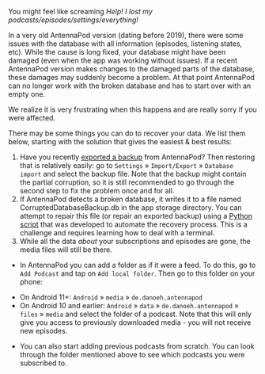 You might feel like screaming *Help! I lost my podcasts/episodes/settings/everything!*

In a very old AntennaPod version (dating before 2019), there were some issues with the database with all information (episodes, listening states, etc). While the cause is long fixed, your database might have been damaged (even when the app was working without issues). If a recent AntennaPod version makes changes to the damaged parts of the database, these damages may suddenly become a problem. At that point AntennaPod can no longer work with the broken database and has to start over with an empty one.

We realize it is very frustrating when this happens and are really sorry if you were affected.

There may be some things you can do to recover your data. We list them below, starting with the solution that gives the easiest & best results:

1. Have you recently [exported a backup](/documentation/general/backup) from AntennaPod? Then restoring that is relatively easily: go to `Settings` » `Import/Export` » `Database import` and select the backup file. Note that the backup might contain the partial corruption, so it is still recommended to go through the second step to fix the problem once and for all.
2. If AntennaPod detects a broken database, it writes it to a file named CorruptedDatabaseBackup.db in the app storage directory. You can attempt to repair this file (or repair an exported backup) using a [Python script](https://github.com/ByteHamster/AntennaPodDbFixer) that was developed to automate the recovery process. This is a challenge and requires learning how to deal with a terminal.
3. While all the data *about* your subscriptions and episodes are gone, the media files will still be there.
  * In AntennaPod you can add a folder as if it were a feed. To do this, go to `Add Podcast` and tap on `Add local folder`. Then go to this folder on your phone:
  - On Android 11+: `Android` » `media` » `de.danoeh.antennapod`
  - On Android 10 and earlier: `Android` » `data` » `de.danoeh.antennapod` » `files` » `media`
  and select the folder of a podcast. Note that this will only give you access to previously downloaded media - you will not receive new episodes.
  * You can also start adding previous podcasts from scratch. You can look through the folder mentioned above to see which podcasts you were subscribed to.